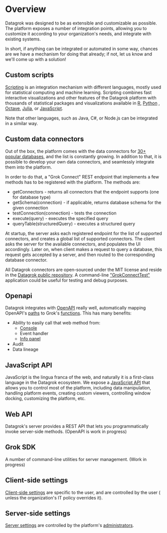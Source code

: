 <!-- TITLE: Integration -->
<!-- SUBTITLE: -->

# Overview

Datagrok was designed to be as extensible and customizable as possible. The platform exposes a number of integration
points, allowing you to customize it according to your organization's needs, and integrate with existing systems.

In short, if anything can be integrated or automated in some way, chances are we have a mechanism for doing that
already; if not, let us know and we'll come up with a solution!

## Custom scripts

[Scripting](../compute/scripting.md) is an integration mechanism with different languages, mostly used for statistical
computing and machine learning. Scripting combines fast interactive visualizations and other features of the Datagrok
platform with thousands of statistical packages and visualizations available in
[R](https://www.r-project.org/about.html), [Python](https://www.python.org)
, [Octave](https://octave.org/),
[Julia](https://julialang.org), or [JavaScript](https://www.javascript.com).

Note that other languages, such as Java, C#, or Node.js can be integrated in a similar way.

## Custom data connectors

Out of the box, the platform comes with the data connectors
for [30+ popular databases](../access/data-connection.md#connectors), and the list is constantly growing. In addition to
that, it is possible to develop your own data connectors, and seamlessly integrate them into the platform.

In order to do that, a "Grok Connect" REST endpoint that implements a few methods has to be registered with the
platform. The methods are:

* getConnectors - returns all connectors that the endpoint supports (one for database type)
* getSchema(connection) - if applicable, returns database schema for the given connection
* testConnection(connection) - tests the connection
* execute(query) - executes the specified query
* queryTable(structuredQuery) - executes a structured query

At startup, the server asks each registered endpoint for the list of supported connectors, and creates a global list of
supported connectors. The client asks the server for the available connectors, and populates the UI accordingly. Later
on, when client makes a request to query a database, this request gets accepted by a server, and then routed to the
corresponding database connector.

All Datagrok connectors are open-sourced under the MIT license and reside in the
[Datagrok public repository](https://github.com/datagrok-ai/public/tree/master/connectors). A
command-line ["GrokConnectTest"](https://github.com/datagrok-ai/public/tree/master/connectors/grok_connect/src/test/java/grok_connect)
application could be useful for testing and debug purposes.

## Openapi

Datagrok integrates with [OpenAPI](../access/open-api.md) really well, automatically mapping
OpenAPI's [paths](https://swagger.io/docs/specification/basic-structure/) to
Grok's [functions](../overview/functions/function.md). This has many benefits:

* Ability to easily call that web method from:
  * [Console](../overview/navigation.md#console)
  * Event handler
  * [Info panel](../discover/info-panels.md)
* Audit
* Data lineage

## JavaScript API

JavaScript is the lingua franca of the web, and naturally it is a first-class language in the Datagrok ecosystem. We
expose a [JavaScript API](../develop/js-api.md) that allows you to control most of the platform, including data
manipulation, handling platform events, creating custom viewers, controlling window docking, customizing the platform,
etc.

## Web API

Datagrok's server provides a REST API that lets you programmatically invoke server-side methods.
(OpenAPI is work in progress)

## Grok SDK

A number of command-line utilities for server management. (Work in progress)

## Client-side settings

[Client-side settings](../overview/navigation.md#settings) are specific to the user, and are controlled by the user (
unless the organization's IT policy overrides it).

## Server-side settings

[Server settings](../overview/settings-server.md) are controlled by the
platform's [administrators](../govern/security.md).
